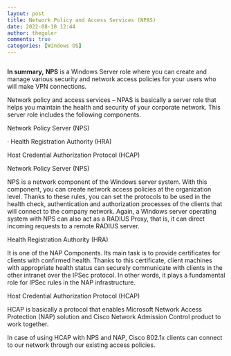 ```yaml
---
layout: post
title: Network Policy and Access Services (NPAS)
date: 2022-08-18 12:44
author: theguler
comments: true
categories: [Windows OS]
---
```

<!-- wp:image {"id":4072,"sizeSlug":"large","linkDestination":"none"} -->
<figure class="wp-block-image size-large"><img src="https://theguler.wordpress.com/wp-content/uploads/2022/08/radius-auth.png?w=1024" alt="" class="wp-image-4072" /></figure>
<!-- /wp:image -->

<!-- wp:paragraph -->
<p><strong>In summary,</strong> <strong>NPS</strong> is a Windows Server role where you can create and manage various security and network access policies for your users who will make VPN connections.</p>
<!-- /wp:paragraph -->

<!-- wp:paragraph -->
<p>Network policy and access services – NPAS is basically a server role that helps you maintain the health and security of your corporate network. This server role includes the following components.</p>
<!-- /wp:paragraph -->

<!-- wp:paragraph -->
<p>Network Policy Server (NPS)</p>
<!-- /wp:paragraph -->

<!-- wp:paragraph -->
<p>· Health Registration Authority (HRA)</p>
<!-- /wp:paragraph -->

<!-- wp:paragraph -->
<p>Host Credential Authorization Protocol (HCAP)</p>
<!-- /wp:paragraph -->

<!-- wp:paragraph -->
<p>Network Policy Server (NPS)</p>
<!-- /wp:paragraph -->

<!-- wp:paragraph -->
<p>NPS is a network component of the Windows server system. With this component, you can create network access policies at the organization level. Thanks to these rules, you can set the protocols to be used in the health check, authentication and authorization processes of the clients that will connect to the company network. Again, a Windows server operating system with NPS can also act as a RADIUS Proxy, that is, it can direct incoming requests to a remote RADIUS server.</p>
<!-- /wp:paragraph -->

<!-- wp:paragraph -->
<p>Health Registration Authority (HRA)</p>
<!-- /wp:paragraph -->

<!-- wp:paragraph -->
<p>It is one of the NAP Components. Its main task is to provide certificates for clients with confirmed health. Thanks to this certificate, client machines with appropriate health status can securely communicate with clients in the other intranet over the IPSec protocol. In other words, it plays a fundamental role for IPSec rules in the NAP infrastructure.</p>
<!-- /wp:paragraph -->

<!-- wp:paragraph -->
<p>Host Credential Authorization Protocol (HCAP)</p>
<!-- /wp:paragraph -->

<!-- wp:paragraph -->
<p>HCAP is basically a protocol that enables Microsoft Network Access Protection (NAP) solution and Cisco Network Admission Control product to work together.</p>
<!-- /wp:paragraph -->

<!-- wp:paragraph -->
<p>In case of using HCAP with NPS and NAP, Cisco 802.1x clients can connect to our network through our existing access policies.</p>
<!-- /wp:paragraph -->
